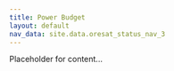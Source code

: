 ```yaml
---
title: Power Budget
layout: default
nav_data: site.data.oresat_status_nav_3
---
```



Placeholder for content...
